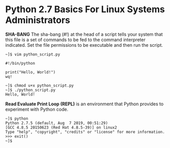 # Python 2.7 Basics For Linux Systems Administrators
**SHA-BANG** The sha-bang (#!) at the head of a script tells your system that this file is a set of commands to be fed to the command interpreter indicated. Set the file permissions to be executable and then run the script.
```
~]$ vim python_script.py

#!/bin/python

print("Hello, World!")
wq!

~]$ chmod u+x python_script.py
~]$ ./python_script.py
Hello, World!
```

**Read Evaluate Print Loop (REPL)** is an environment that Python provides to experiment with Python code.

```
~]$ python
Python 2.7.5 (default, Aug  7 2019, 00:51:29) 
[GCC 4.8.5 20150623 (Red Hat 4.8.5-39)] on linux2
Type "help", "copyright", "credits" or "license" for more information.
>>> exit()
~]$ 
```
